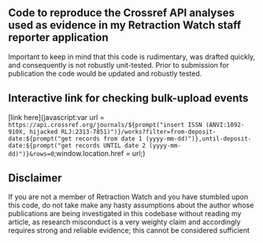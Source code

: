 ## Code to reproduce the Crossref API analyses used as evidence in my Retraction Watch staff reporter application
Important to keep in mind that this code is rudimentary, was drafted quickly, and consequently is not robustly unit-tested. Prior to submission for publication the code would be updated and robustly tested. 

## Interactive link for checking bulk-upload events
[link here](javascript:var url = `https://api.crossref.org/journals/${prompt("insert ISSN (ANVI:1092-910X, hijacked RLJ:2313-7851)")}/works?filter=from-deposit-date:${prompt("get records from date 1 (yyyy-mm-dd)")},until-deposit-date:${prompt("get records UNTIL date 2 (yyyy-mm-dd)")}&rows=0`;window.location.href = url;)


## Disclaimer
If you are not a member of Retraction Watch and you have stumbled upon this code, do not take make any hasty assumptions about the author whose publications are being investigated in this codebase without reading my article, as research misconduct is a very weighty claim and accordingly requires strong and reliable evidence; this cannot be considered sufficient
